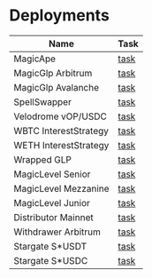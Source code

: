 # Deployments

| Name                  | Task                                                                                                                          |
|-----------------------|-------------------------------------------------------------------------------------------------------------------------------|
| MagicApe              | [task](https://beta.app.gelato.network/task/0x487a71a1c0b3dc84be5bc08831f3b1d88302468837efb4fff1c55d4f73f93014?chainId=1)     |
| MagicGlp Arbitrum     | [task](https://beta.app.gelato.network/task/0x46cdddc42edb01fb462cb22efd2578d22351629689b00434531df2e254665279?chainId=42161) |
| MagicGlp Avalanche    | [task](https://beta.app.gelato.network/task/0x235c9e3eec00d4492bb8c27760b02a4abf71fe7db31cc8381469c5f0c36b475f?chainId=43114) |
| SpellSwapper          | [task](https://beta.app.gelato.network/task/0x697088fd770c2e2bca4510bd57c3a13463457131e58fdfb6b92872662e63eeed?chainId=1)     |
| Velodrome vOP/USDC    | [task](https://beta.app.gelato.network/task/0x6d706c988387748e2a1838780b4c242df3652d320a44f82bcb7a590d7c3ea84d?chainId=10)    |
| WBTC InterestStrategy | [task](https://beta.app.gelato.network/task/0xf1b027e49314800ab1ae0d1685e7153f2de2196db138fa41e594ae9c395155c0?chainId=1)     |
| WETH InterestStrategy | [task](https://beta.app.gelato.network/task/0x25e8ce8d5fd4b0adcb5a2b2663c92600289980efec25e3af438a0c440bd626dd?chainId=1)     |
| Wrapped GLP           | [task](https://beta.app.gelato.network/task/0x7b689ce2ec1c34ad394f39d895a185725945a52d3d6294cda05242c362c043a8?chainId=42161) |
| MagicLevel Senior     | [task](https://beta.app.gelato.network/task/0x8e9a7e8f1ee903682f3b70038416a0a8d5deaa28a6e8d933f9712e804b9e6441?chainId=56) |
| MagicLevel Mezzanine  | [task](https://beta.app.gelato.network/task/0x255dc869c34aa53f8a0d944f458aacf05f37e5ff53eb797d9c8bce1cba399685?chainId=56) |
| MagicLevel Junior     | [task](https://beta.app.gelato.network/task/0x464be4d56d973a9b8597543d750d45da5cd37970456351c76f45cdfe3fe49de4?chainId=56) |
| Distributor Mainnet   | [task](https://beta.app.gelato.network/task/0x89b961b023a535a62e1020775d1c290dfd400cd7084f964b89773dee18396acb?chainId=1) |
| Withdrawer Arbitrum   | [task](https://beta.app.gelato.network/task/0x4db2dd79637c5942307ebce48b85fa921c9229d3627d8790c1ed4d0052cfb4d2?chainId=42161) |
| Stargate S*USDT       | [task](https://beta.app.gelato.network/task/0x4fad8f10aa51dd684632c670435b19be5ca018387f011fe16b8a43d7ea365b32?chainId=1) |
| Stargate S*USDC       | [task](https://beta.app.gelato.network/task/0x87476e7d44999d633d755200604c8136d57b2e74569610e8592470e64224ccc4?chainId=1) |
